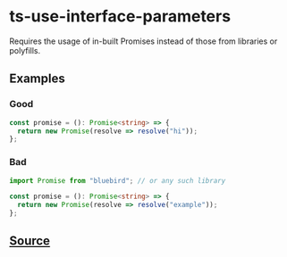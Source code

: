 # ts-use-interface-parameters

Requires the usage of in-built Promises instead of those from libraries or polyfills.

## Examples

### Good

```ts
const promise = (): Promise<string> => {
  return new Promise(resolve => resolve("hi"));
};
```

### Bad

```ts
import Promise from "bluebird"; // or any such library

const promise = (): Promise<string> => {
  return new Promise(resolve => resolve("example"));
};
```

## [Source](https://azure.github.io/azure-sdk/typescript_design.html#ts-use-promises)
